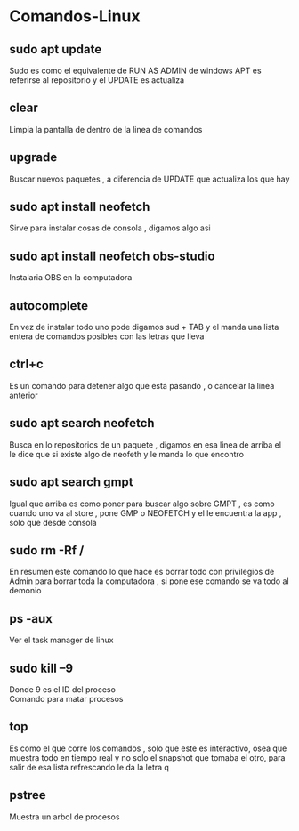 # Comandos-Linux 



## sudo apt update 
Sudo es como el equivalente de RUN AS ADMIN de windows 
APT es referirse al repositorio y el UPDATE es actualiza 

## clear  
Limpia la pantalla de dentro de la linea de comandos 
	
## upgrade  
Buscar nuevos paquetes , a diferencia de UPDATE que actualiza los que hay 
		
## sudo apt install neofetch 
Sirve para instalar cosas de consola , digamos algo asi 
						
## sudo apt install neofetch obs-studio
Instalaria OBS en la computadora  
						
## autocomplete
En vez de instalar todo uno pode digamos sud + TAB y el manda una lista entera de comandos posibles con las letras que lleva 
							
## ctrl+c 
Es un comando para detener algo que esta pasando , o cancelar la linea anterior  
		
## sudo apt search neofetch 
Busca en lo repositorios de un paquete , digamos en esa linea de arriba el le dice que si existe algo de neofeth y le manda lo que encontro  

## sudo apt search gmpt 
Igual que arriba es como poner para buscar algo sobre GMPT , es como cuando uno va al store , pone GMP o NEOFETCH y el le encuentra la app , solo                       que desde consola					

## sudo rm  -Rf / 
En resumen este comando lo que hace es borrar todo con privilegios de Admin para borrar toda la computadora , si pone ese comando se va todo al demonio

## ps -aux
Ver el task manager de linux

## sudo kill –9 
Donde 9 es el ID del proceso  
Comando para matar procesos
	
## top 
Es como el que corre los comandos , solo que este es interactivo, osea que muestra todo en tiempo real y no solo el snapshot que tomaba el otro,  para salir de         esa lista refrescando le da la letra q  


## pstree
Muestra un arbol de procesos 
